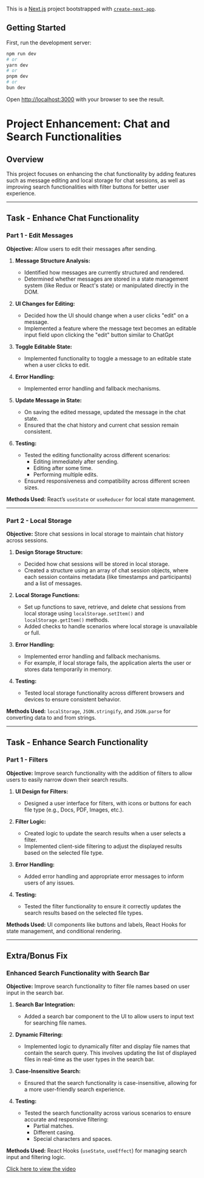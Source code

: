 This is a [Next.js](https://nextjs.org/) project bootstrapped with [`create-next-app`](https://github.com/vercel/next.js/tree/canary/packages/create-next-app).

## Getting Started

First, run the development server:

```bash
npm run dev
# or
yarn dev
# or
pnpm dev
# or
bun dev
```

Open [http://localhost:3000](http://localhost:3000) with your browser to see the result.

# Project Enhancement: Chat and Search Functionalities

## Overview

This project focuses on enhancing the chat functionality by adding features such as message editing and local storage for chat sessions, as well as improving search functionalities with filter buttons for better user experience.

---

## Task - Enhance Chat Functionality

### Part 1 - Edit Messages

**Objective:** Allow users to edit their messages after sending.

1. **Message Structure Analysis:**

   - Identified how messages are currently structured and rendered.
   - Determined whether messages are stored in a state management system (like Redux or React's state) or manipulated directly in the DOM.

2. **UI Changes for Editing:**

   - Decided how the UI should change when a user clicks "edit" on a message.
   - Implemented a feature where the message text becomes an editable input field upon clicking the "edit" button similar to ChatGpt

3. **Toggle Editable State:**

   - Implemented functionality to toggle a message to an editable state when a user clicks to edit.

4. **Error Handling:**

   - Implemented error handling and fallback mechanisms.

5. **Update Message in State:**

   - On saving the edited message, updated the message in the chat state.
   - Ensured that the chat history and current chat session remain consistent.

6. **Testing:**
   - Tested the editing functionality across different scenarios:
     - Editing immediately after sending.
     - Editing after some time.
     - Performing multiple edits.
   - Ensured responsiveness and compatibility across different screen sizes.

**Methods Used:** React’s `useState` or `useReducer` for local state management.

---

### Part 2 - Local Storage

**Objective:** Store chat sessions in local storage to maintain chat history across sessions.

1. **Design Storage Structure:**

   - Decided how chat sessions will be stored in local storage.
   - Created a structure using an array of chat session objects, where each session contains metadata (like timestamps and participants) and a list of messages.

2. **Local Storage Functions:**

   - Set up functions to save, retrieve, and delete chat sessions from local storage using `localStorage.setItem()` and `localStorage.getItem()` methods.
   - Added checks to handle scenarios where local storage is unavailable or full.

3. **Error Handling:**

   - Implemented error handling and fallback mechanisms.
   - For example, if local storage fails, the application alerts the user or stores data temporarily in memory.

4. **Testing:**
   - Tested local storage functionality across different browsers and devices to ensure consistent behavior.

**Methods Used:** `localStorage`, `JSON.stringify`, and `JSON.parse` for converting data to and from strings.

---

## Task - Enhance Search Functionality

### Part 1 - Filters

**Objective:** Improve search functionality with the addition of filters to allow users to easily narrow down their search results.

1. **UI Design for Filters:**

   - Designed a user interface for filters, with icons or buttons for each file type (e.g., Docs, PDF, Images, etc.).

2. **Filter Logic:**

   - Created logic to update the search results when a user selects a filter.
   - Implemented client-side filtering to adjust the displayed results based on the selected file type.

3. **Error Handling:**

   - Added error handling and appropriate error messages to inform users of any issues.

4. **Testing:**
   - Tested the filter functionality to ensure it correctly updates the search results based on the selected file types.

**Methods Used:** UI components like buttons and labels, React Hooks for state management, and conditional rendering.

---

## Extra/Bonus Fix

### Enhanced Search Functionality with Search Bar

**Objective:** Improve search functionality to filter file names based on user input in the search bar.

1. **Search Bar Integration:**

   - Added a search bar component to the UI to allow users to input text for searching file names.

2. **Dynamic Filtering:**

   - Implemented logic to dynamically filter and display file names that contain the search query. This involves updating the list of displayed files in real-time as the user types in the search bar.

3. **Case-Insensitive Search:**

   - Ensured that the search functionality is case-insensitive, allowing for a more user-friendly search experience.

4. **Testing:**
   - Tested the search functionality across various scenarios to ensure accurate and responsive filtering:
     - Partial matches.
     - Different casing.
     - Special characters and spaces.

**Methods Used:** React Hooks (`useState`, `useEffect`) for managing search input and filtering logic.

[Click here to view the video](https://github.com/Tusharbecoding/searcherGPT/blob/main/public/searching.mov)
